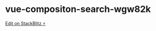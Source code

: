 # vue-compositon-search-wgw82k

[Edit on StackBlitz ⚡️](https://stackblitz.com/edit/vue-compositon-search-wgw82k)